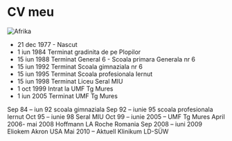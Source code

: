 # CV meu

![Afrika](../../images/afrika.png)


* 21 dec 1977 - Nascut
* 1  iun 1984 Terminat gradinita de pe Plopilor
* 15 iun 1988 Terminat General 6 - Scoala primara Generala nr 6
* 15 iun 1992 Terminat Scoala gimnaziala nr 6
* 15 iun 1995 Terminat Scoala profesionala Iernut
* 15 iun 1998 Terminat Liceu Seral MIU
* 1 oct 1999 Intrat la UMF Tg Mures
* 1 iun 2005 Terminat UMF Tg Mures 

Sep 84 – iun 92 scoala gimnaziala 
Sep 92 – iunie 95 scoala profesionala Iernut
Oct 95 – iunie 98 Seral MIU
Oct 99 – iunie 2005 – UMF Tg Mures
April 2006- mai 2008 Hoffmann LA Roche Romania
Sep 2008 – iuni 2009 Eliokem Akron USA
Mai 2010 – Aktuell Klinikum LD-SÜW
